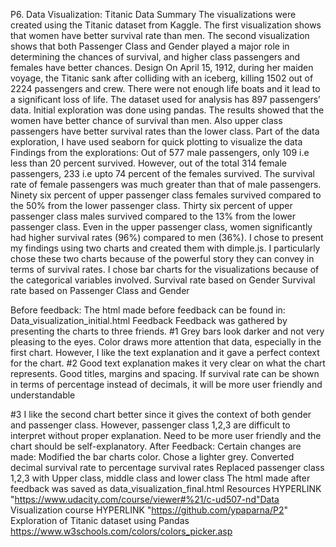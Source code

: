P6. Data Visualization: Titanic DataSummaryThe visualizations were created using the Titanic dataset from Kaggle.  The first visualization shows that women have better survival rate than men. The second visualization shows that both Passenger Class and Gender played a major role in determining the chances of survival, and higher class passengers and females have better chances.DesignOn April 15, 1912, during her maiden voyage, the Titanic sank after colliding with an iceberg, killing 1502 out of 2224 passengers and crew.  There were not enough life boats and it lead to a significant loss of life. The dataset used for analysis has 897 passengers’ data.  Initial exploration was done using pandas.  The results showed that the women have better chance of survival than men. Also upper class passengers have better survival rates than the lower class. Part of the data exploration, I have used seaborn for quick plotting to visualize the dataFindings from the explorations:Out of 577 male passengers, only 109 i.e less than 20 percent survived. However, out of the total 314 female passengers, 233 i.e upto 74 percent of the females survived. The survival rate of female passengers was much greater than that of male passengers.Ninety six percent of upper passenger class females survived compared to the 50% from the lower passenger class. Thirty six percent of upper passenger class males survived compared to the 13% from the lower passenger class. Even in the upper passenger class, women significantly had higher survival rates (96%) compared to men (36%).I chose to present my findings using two charts and created them with dimple.js.   I particularly chose these two charts because of the powerful story they can convey in terms of survival rates. I chose bar charts for the visualizations because of the categorical variables involved.Survival rate based on GenderSurvival rate based on Passenger Class and GenderBefore feedback:The html made before feedback can be found in: Data_visualization_initial.htmlFeedbackFeedback was gathered by presenting the charts to three friends.#1Grey bars look darker and not very pleasing to the eyes. Color draws more attention that data, especially in the first chart.  However, I like the text explanation and it gave a perfect context for the chart.#2Good text explanation makes it very clear on what the chart represents.  Good titles, margins and spacing. If survival rate can be shown in terms of percentage instead of decimals, it will be more user friendly and understandable#3I like the second chart better since it gives the context of both gender and passenger class. However, passenger class 1,2,3 are difficult to interpret without proper explanation.  Need to be more user friendly and the chart should be self-explanatory.After Feedback:Certain changes are made:Modified the bar charts color.  Chose a lighter grey.Converted decimal survival rate to percentage survival ratesReplaced passenger class 1,2,3 with Upper class, middle class and lower classThe html made after feedback was saved as data_visualization_final.htmlResources HYPERLINK "https://www.udacity.com/course/viewer#%21/c-ud507-nd"Data Visualization course HYPERLINK "https://github.com/ypaparna/P2" Exploration of Titanic dataset using Pandashttps://www.w3schools.com/colors/colors_picker.asp